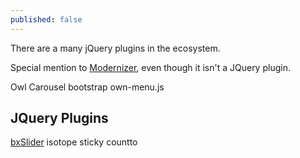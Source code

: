 ```yaml
---
published: false
---
```

There are a many jQuery plugins in the ecosystem.

Special mention to [Modernizer](https://modernizr.com/), even though it isn't a JQuery plugin.

Owl Carousel
bootstrap
own-menu.js


## JQuery Plugins

[bxSlider](http://bxslider.com/)
isotope
sticky
countto
